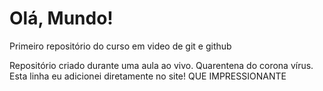 # Olá, Mundo!
 Primeiro repositório do curso em video de git e github
 
 Repositório criado durante uma aula ao vivo. 
 Quarentena do corona vírus. 
 Esta linha eu adicionei diretamente no site! QUE IMPRESSIONANTE
